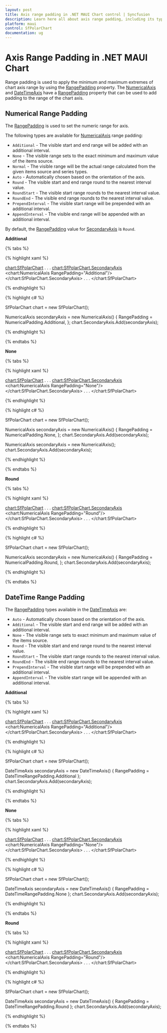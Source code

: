 ```yaml
---
layout: post
title: Axis range padding in .NET MAUI Chart control | Syncfusion
description: Learn here all about axis range padding, including its types and features, in the Syncfusion .NET MAUI Chart (SfPolarChart) control.
platform: maui
control: SfPolarChart
documentation: ug
---
```


# Axis Range Padding in .NET MAUI Chart

Range padding is used to apply the minimum and maximum extremes of chart axis range by using the [RangePadding]() property. The [NumericalAxis]() and [DateTimeAxis]() have a [RangePadding]() property that can be used to add padding to the range of the chart axis.

## Numerical Range Padding

The [RangePadding]() is used to set the numeric range for axis.

The following types are available for [NumericalAxis]() range padding:

* `Additional` - The visible start and end range will be added with an additional interval. 
* `None` - The visible range sets to the exact minimum and maximum value of the items source.
* `Normal` - The visible range will be the actual range calculated from the given items source and series types.
* `Auto` - Automatically chosen based on the orientation of the axis.
* `Round` - The visible start and end range round to the nearest interval value.
* `RoundStart` - The visible start range rounds to the nearest interval value.
* `RoundEnd` - The visible end range rounds to the nearest interval value. 
* `PrependInterval` - The visible start range will be prepended with an additional interval.
* `AppendInterval` - The visible end range will be appended with an additional interval.

By default, the [RangePadding]() value for [SecondaryAxis]() is `Round`.

**Additional**

{% tabs %}

{% highlight xaml %}

<chart:SfPolarChart>
. . .
    <chart:SfPolarChart.SecondaryAxis>
        <chart:NumericalAxis RangePadding="Additional"/>
    </chart:SfPolarChart.SecondaryAxis>
. . .
</chart:SfPolarChart>

{% endhighlight %}

{% highlight c# %}

SfPolarChart chart = new SfPolarChart();

NumericalAxis secondaryAxis = new NumericalAxis()
{
    RangePadding = NumericalPadding.Additional,
};
chart.SecondaryAxis.Add(secondaryAxis);

{% endhighlight %}

{% endtabs %}

**None**

{% tabs %}

{% highlight xaml %}

<chart:SfPolarChart>
. . .
    <chart:SfPolarChart.SecondaryAxis>
        <chart:NumericalAxis RangePadding="None"/>
    </chart:SfPolarChart.SecondaryAxis>
. . .
</chart:SfPolarChart>

{% endhighlight %}

{% highlight c# %}

SfPolarChart chart = new SfPolarChart();

NumericalAxis secondaryAxis = new NumericalAxis()
{
    RangePadding = NumericalPadding.None,
};
chart.SecondaryAxis.Add(secondaryAxis);

NumericalAxis secondaryAxis = new NumericalAxis();
chart.SecondaryAxis.Add(secondaryAxis);

{% endhighlight %}

{% endtabs %}

**Round**

{% tabs %}

{% highlight xaml %}

<chart:SfPolarChart>
. . .
    <chart:SfPolarChart.SecondaryAxis>
        <chart:NumericalAxis RangePadding="Round"/>
    </chart:SfPolarChart.SecondaryAxis>
. . .
</chart:SfPolarChart>

{% endhighlight %}

{% highlight c# %}

SfPolarChart chart = new SfPolarChart();

NumericalAxis secondaryAxis = new NumericalAxis()
{
    RangePadding = NumericalPadding.Round,
};
chart.SecondaryAxis.Add(secondaryAxis);

{% endhighlight %}

{% endtabs %}

## DateTime Range Padding

The [RangePadding]() types available in the [DateTimeAxis]() are: 

* `Auto` - Automatically chosen based on the orientation of the axis.
* `Additional` - The visible start and end range will be added with an additional interval.
* `None` - The visible range sets to exact minimum and maximum value of the items source.
* `Round` - The visible start and end range round to the nearest interval value.
* `RoundStart` - The visible start range rounds to the nearest interval value.
* `RoundEnd` - The visible end range rounds to the nearest interval value.
* `PrependInterval` - The visible start range will be prepended with an additional interval.
* `AppendInterval` - The visible start range will be appended with an additional interval.

**Additional**

{% tabs %}

{% highlight xaml %}

<chart:SfPolarChart>
. . .
    <chart:SfPolarChart.SecondaryAxis>
        <chart:NumericalAxis RangePadding="Additional"/>
    </chart:SfPolarChart.SecondaryAxis>
. . .
</chart:SfPolarChart>

{% endhighlight %}

{% highlight c# %}

SfPolarChart chart = new SfPolarChart();

DateTimeAxis secondaryAxis = new DateTimeAxis()
{
    RangePadding = DateTimeRangePadding.Additional
};
chart.SecondaryAxis.Add(secondaryAxis);

{% endhighlight %}

{% endtabs %}

**None**

{% tabs %}

{% highlight xaml %}

<chart:SfPolarChart>
. . .
    <chart:SfPolarChart.SecondaryAxis>
        <chart:NumericalAxis RangePadding="None"/>
    </chart:SfPolarChart.SecondaryAxis>
. . .
</chart:SfPolarChart>

{% endhighlight %}

{% highlight c# %}

SfPolarChart chart = new SfPolarChart();

DateTimeAxis secondaryAxis = new DateTimeAxis()
{
    RangePadding = DateTimeRangePadding.None
};
chart.SecondaryAxis.Add(secondaryAxis);

{% endhighlight %}

{% endtabs %}

**Round**

{% tabs %}

{% highlight xaml %}

<chart:SfPolarChart>
. . .
    <chart:SfPolarChart.SecondaryAxis>
        <chart:NumericalAxis RangePadding="Round"/>
    </chart:SfPolarChart.SecondaryAxis>
. . .
</chart:SfPolarChart>

{% endhighlight %}

{% highlight c# %}

SfPolarChart chart = new SfPolarChart();

DateTimeAxis secondaryAxis = new DateTimeAxis()
{
    RangePadding = DateTimeRangePadding.Round
};
chart.SecondaryAxis.Add(secondaryAxis);

{% endhighlight %}

{% endtabs %}